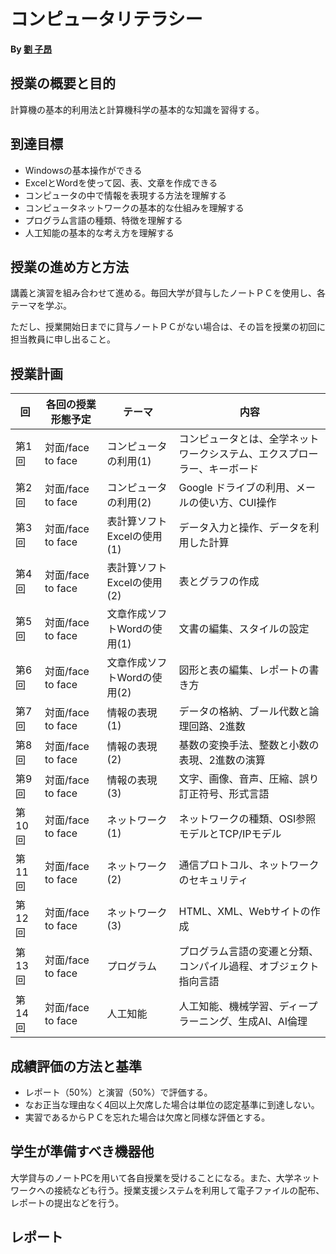 # コンピュータリテラシー

**By [劉 子昂](https://zi-ang-liu.github.io/)**


## 授業の概要と目的

計算機の基本的利用法と計算機科学の基本的な知識を習得する。

## 到達目標
- Windowsの基本操作ができる
- ExcelとWordを使って図、表、文章を作成できる
- コンピュータの中で情報を表現する方法を理解する
- コンピュータネットワークの基本的な仕組みを理解する
- プログラム言語の種類、特徴を理解する
- 人工知能の基本的な考え方を理解する

## 授業の進め方と方法

講義と演習を組み合わせて進める。毎回大学が貸与したノートＰＣを使用し、各テーマを学ぶ。

ただし、授業開始日までに貸与ノートＰＣがない場合は、その旨を授業の初回に担当教員に申し出ること。

## 授業計画

| 回     | 各回の授業形態予定 | テーマ                      | 内容                                                                     |
| ------ | ------------------ | --------------------------- | ------------------------------------------------------------------------ |
| 第1回  | 対面/face to face  | コンピュータの利用(1)       | コンピュータとは、全学ネットワークシステム、エクスプローラー、キーボード |
| 第2回  | 対面/face to face  | コンピュータの利用(2)       | Google ドライブの利用、メールの使い方、CUI操作                           |
| 第3回  | 対面/face to face  | 表計算ソフトExcelの使用(1)  | データ入力と操作、データを利用した計算                                   |
| 第4回  | 対面/face to face  | 表計算ソフトExcelの使用(2)  | 表とグラフの作成                                                         |
| 第5回  | 対面/face to face  | 文章作成ソフトWordの使用(1) | 文書の編集、スタイルの設定                                               |
| 第6回  | 対面/face to face  | 文章作成ソフトWordの使用(2) | 図形と表の編集、レポートの書き方                                         |
| 第7回  | 対面/face to face  | 情報の表現(1)               | データの格納、ブール代数と論理回路、2進数                                |
| 第8回  | 対面/face to face  | 情報の表現(2)               | 基数の変換手法、整数と小数の表現、2進数の演算                            |
| 第9回  | 対面/face to face  | 情報の表現(3)               | 文字、画像、音声、圧縮、誤り訂正符号、形式言語                           |
| 第10回 | 対面/face to face  | ネットワーク(1)             | ネットワークの種類、OSI参照モデルとTCP/IPモデル                          |
| 第11回 | 対面/face to face  | ネットワーク(2)             | 通信プロトコル、ネットワークのセキュリティ                               |
| 第12回 | 対面/face to face  | ネットワーク(3)             | HTML、XML、Webサイトの作成                                               |
| 第13回 | 対面/face to face  | プログラム                  | プログラム言語の変遷と分類、コンパイル過程、オブジェクト指向言語         |
| 第14回 | 対面/face to face  | 人工知能                    | 人工知能、機械学習、ディープラーニング、生成AI、AI倫理                   |

## 成績評価の方法と基準

- レポート（50%）と演習（50%）で評価する。
- なお正当な理由なく4回以上欠席した場合は単位の認定基準に到達しない。
- 実習であるからＰＣを忘れた場合は欠席と同様な評価とする。

## 学生が準備すべき機器他

大学貸与のノートPCを用いて各自授業を受けることになる。また、大学ネットワークへの接続なども行う。授業支援システムを利用して電子ファイルの配布、レポートの提出などを行う。

## レポート

